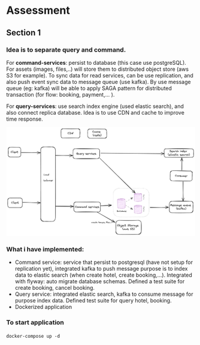 # Assessment

## Section 1
### Idea is to separate query and command.

For **command-services**: persist to database (this case use postgreSQL). For assets (images, files,..) will store them to distributed object store (aws S3 for example). To sync data for read services, can be use replication, and also push event sync data to message queue (use kafka). By use message queue (eg: kafka) will be able to apply SAGA pattern for distributed transaction (for flow: booking, payment,... ). 

For **query-services**: use search index engine (used elastic search), and also connect replica database. Idea is to use CDN and cache to improve time response.

![Design](design.png)

### What i have implemented:
- Command service: service that persist to postgresql (have not setup for replication yet), integrated kafka to push message purpose is to index data to elastic search (when create hotel, create booking,...). Integrated with flyway: auto migrate database schemas. Defined a test suite for create booking, cancel booking. 
- Query service: integrated elastic search, kafka to consume message for purpose index data. Defined test suite for query hotel, booking.
- Dockerized application

### To start application
`docker-compose up -d`

